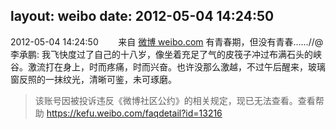 layout: weibo
date: 2012-05-04 14:24:50
---
2012-05-04 14:24:50  &nbsp;&nbsp;&nbsp;&nbsp;&nbsp;&nbsp; 来自 <a href="http://weibo.com/" rel="nofollow">微博 weibo.com</a>
有青春期，但没有青春……//@李承鹏: 我飞快度过了自己的十八岁，像坐着充足了气的皮筏子冲过布满石头的峡谷。激流打在身上，时而疼痛，时而兴奋。也许没那么激越，不过午后醒来，玻璃窗反照的一抹纹光，清晰可鉴，未可琢磨。
>  该账号因被投诉违反《微博社区公约》的相关规定，现已无法查看。查看帮助 https://kefu.weibo.com/faqdetail?id=13216
